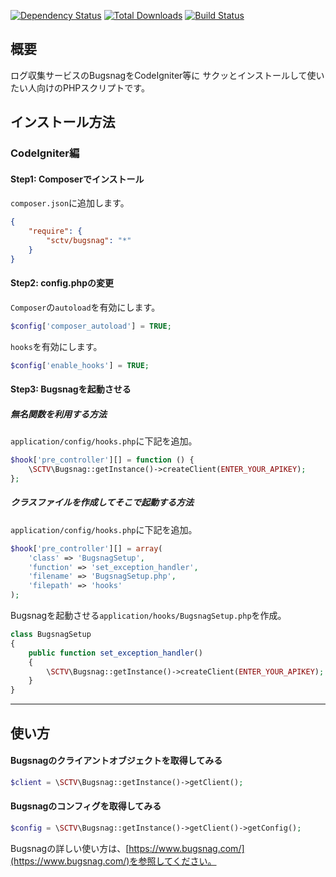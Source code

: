 [![Dependency Status](https://www.versioneye.com/user/projects/58fec8db710da23fe20fe996/badge.svg?style=flat-square)](https://www.versioneye.com/user/projects/58fec8db710da23fe20fe996) [![Total Downloads](https://poser.pugx.org/sctv/bugsnag/downloads)](https://packagist.org/packages/sctv/bugsnag) [![Build Status](https://travis-ci.org/showcase-tv/bugsnag.svg?branch=master)](https://travis-ci.org/showcase-tv/bugsnag)

## 概要
ログ収集サービスのBugsnagをCodeIgniter等に
サクッとインストールして使いたい人向けのPHPスクリプトです。

## インストール方法

### CodeIgniter編

#### Step1: Composerでインストール

`composer.json`に追加します。

```json
{
    "require": {
        "sctv/bugsnag": "*"
    }
}
```

#### Step2: config.phpの変更

`Composer`の`autoload`を有効にします。

```php
$config['composer_autoload'] = TRUE;
```

`hooks`を有効にします。

```php
$config['enable_hooks'] = TRUE;
```

#### Step3: Bugsnagを起動させる

##### 無名関数を利用する方法

`application/config/hooks.php`に下記を追加。

```php
$hook['pre_controller'][] = function () {
    \SCTV\Bugsnag::getInstance()->createClient(ENTER_YOUR_APIKEY);
};
```

##### クラスファイルを作成してそこで起動する方法

`application/config/hooks.php`に下記を追加。
```php
$hook['pre_controller'][] = array(
    'class' => 'BugsnagSetup',
    'function' => 'set_exception_handler',
    'filename' => 'BugsnagSetup.php',
    'filepath' => 'hooks'
);
```

Bugsnagを起動させる`application/hooks/BugsnagSetup.php`を作成。

```php
class BugsnagSetup
{
    public function set_exception_handler()
    {
        \SCTV\Bugsnag::getInstance()->createClient(ENTER_YOUR_APIKEY);
    }
}
```

---

## 使い方

#### Bugsnagのクライアントオブジェクトを取得してみる
```php
$client = \SCTV\Bugsnag::getInstance()->getClient();
```

#### Bugsnagのコンフィグを取得してみる

```php
$config = \SCTV\Bugsnag::getInstance()->getClient()->getConfig();
```

Bugsnagの詳しい使い方は、[https://www.bugsnag.com/](https://www.bugsnag.com/)を参照してください。

